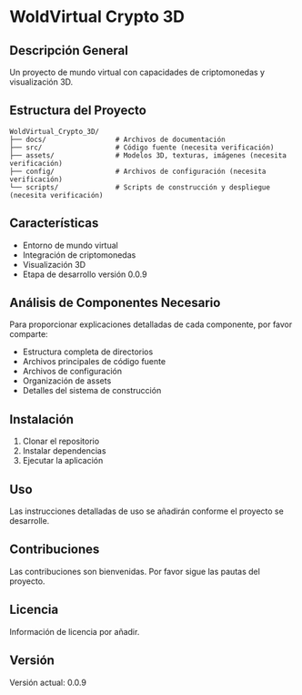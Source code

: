 # WoldVirtual Crypto 3D

## Descripción General
Un proyecto de mundo virtual con capacidades de criptomonedas y visualización 3D.

## Estructura del Proyecto
```
WoldVirtual_Crypto_3D/
├── docs/                 # Archivos de documentación
├── src/                  # Código fuente (necesita verificación)
├── assets/               # Modelos 3D, texturas, imágenes (necesita verificación)
├── config/               # Archivos de configuración (necesita verificación)
└── scripts/              # Scripts de construcción y despliegue (necesita verificación)
```

## Características
- Entorno de mundo virtual
- Integración de criptomonedas
- Visualización 3D
- Etapa de desarrollo versión 0.0.9

## Análisis de Componentes Necesario
Para proporcionar explicaciones detalladas de cada componente, por favor comparte:
- Estructura completa de directorios
- Archivos principales de código fuente
- Archivos de configuración
- Organización de assets
- Detalles del sistema de construcción

## Instalación
1. Clonar el repositorio
2. Instalar dependencias
3. Ejecutar la aplicación

## Uso
Las instrucciones detalladas de uso se añadirán conforme el proyecto se desarrolle.

## Contribuciones
Las contribuciones son bienvenidas. Por favor sigue las pautas del proyecto.

## Licencia
Información de licencia por añadir.

## Versión
Versión actual: 0.0.9